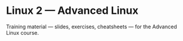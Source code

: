# Linux 2 — Advanced Linux

Training material — slides, exercises, cheatsheets — for the Advanced Linux course.
